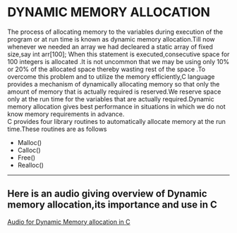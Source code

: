 # DYNAMIC MEMORY ALLOCATION
The process of allocating memory to the variables during execution of the program or at run time is known as dynamic memory allocation.Till now whenever we needed an array
we had decleared a static array of fixed size,say
int arr[100];
When this statement is executed,consecutive space for 100 integers is allocated .It is not uncommon that we may be using only 10% or 20% of the allocated space thereby wasting
rest of the space .To overcome this problem and to utilize the memory efficiently,C language provides a mechanism of dynamically allocating memory so that only the amount
of memory that is actually required is reserved.We reserve space only at the run time for the variables that are actually required.Dynamic memory allocation gives best
performance in situations in which we do not know memory requirements in advance.  
C provides four library routines to automatically allocate memory at the run time.These routines are as follows
- Malloc()
- Calloc()
- Free()
- Realloc()
<hr>

## Here is an audio giving overview of Dynamic memory allocation,its importance and use in C
[Audio for Dynamic Memory allocation in C](https://drive.google.com/file/d/1A01zWxgp6h-ElTcmgNN1IvTgwrGyT2ww/view?usp=sharing)
